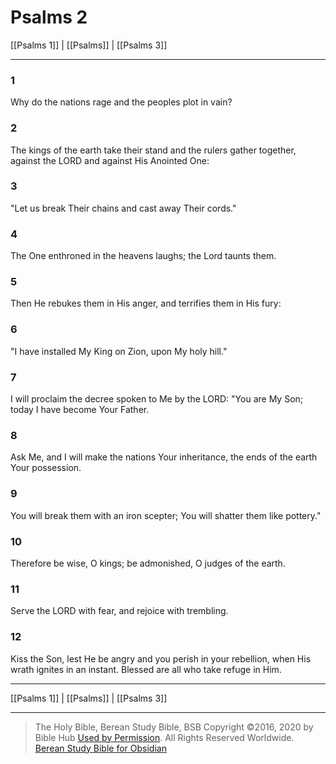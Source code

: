# Psalms 2

[[Psalms 1]] | [[Psalms]] | [[Psalms 3]]

---

### 1
Why do the nations rage and the peoples plot in vain?

### 2
The kings of the earth take their stand and the rulers gather together, against the LORD and against His Anointed One:

### 3
"Let us break Their chains and cast away Their cords."

### 4
The One enthroned in the heavens laughs; the Lord taunts them.

### 5
Then He rebukes them in His anger, and terrifies them in His fury:

### 6
"I have installed My King on Zion, upon My holy hill."

### 7
I will proclaim the decree spoken to Me by the LORD: "You are My Son; today I have become Your Father.

### 8
Ask Me, and I will make the nations Your inheritance, the ends of the earth Your possession.

### 9
You will break them with an iron scepter; You will shatter them like pottery."

### 10
Therefore be wise, O kings; be admonished, O judges of the earth.

### 11
Serve the LORD with fear, and rejoice with trembling.

### 12
Kiss the Son, lest He be angry and you perish in your rebellion, when His wrath ignites in an instant. Blessed are all who take refuge in Him.

---

[[Psalms 1]] | [[Psalms]] | [[Psalms 3]]

---

> The Holy Bible, Berean Study Bible, BSB
> Copyright &copy;2016, 2020 by Bible Hub
> [Used by Permission](https://berean.bible/terms.htm). All Rights Reserved Worldwide.
> [Berean Study Bible for Obsidian](https://github.com/gapmiss/berean-study-bible-for-obsidian)


